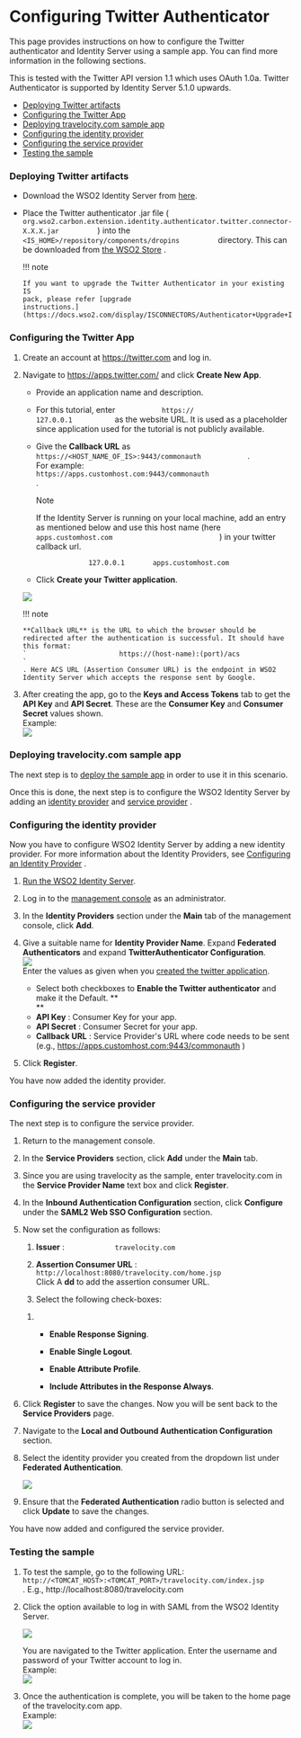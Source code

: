 # Configuring Twitter Authenticator

This page provides instructions on how to configure the Twitter
authenticator and Identity Server using a sample app. You can find more
information in the following sections.

This is tested with the Twitter API version 1.1 which uses OAuth 1.0a.
Twitter Authenticator is supported by Identity Server 5.1.0 upwards.

-   [Deploying Twitter
    artifacts](#ConfiguringTwitterAuthenticator-DeployingTwitterartifactsDeployingTwitterartifacts)
-   [Configuring the Twitter
    App](#ConfiguringTwitterAuthenticator-ConfiguringtheTwitterAppConfiguringtheTwitterApp)
-   [Deploying travelocity.com sample
    app](#ConfiguringTwitterAuthenticator-Deployingtravelocity.comsampleappDeployingtravelocity.comsampleapp)
-   [Configuring the identity
    provider](#ConfiguringTwitterAuthenticator-ConfiguringtheidentityproviderConfiguringtheidentityprovider)
-   [Configuring the service
    provider](#ConfiguringTwitterAuthenticator-ConfiguringtheserviceproviderConfiguringtheserviceprovider)
-   [Testing the
    sample](#ConfiguringTwitterAuthenticator-TestingthesampleTestingthesample)

### Deploying Twitter artifacts

-   Download the WSO2 Identity Server from
    [here](http://wso2.com/products/identity-server/).

-   Place the Twitter authenticator .jar file (
    `           org.wso2.carbon.extension.identity.authenticator.twitter.connector-X.X.X.jar          `
    ) into the
    `           <IS_HOME>/repository/components/dropins          `
    directory. This can be downloaded from [the WSO2
    Store](https://store.wso2.com/store/assets/isconnector/details/51bc4245-9c97-4839-9e3c-c177b20145ee)
    .

    !!! note
    
        If you want to upgrade the Twitter Authenticator in your existing IS
        pack, please refer [upgrade
        instructions.](https://docs.wso2.com/display/ISCONNECTORS/Authenticator+Upgrade+Instructions)
    

### Configuring the Twitter App

1.  Create an account at <https://twitter.com> and log in.
2.  Navigate to https://apps.twitter.com/ and click **Create New App**.

    -   Provide an application name and description.
    -   For this tutorial, enter `            https://           `
        `            127.0.0.1           ` as the website URL. It is
        used as a placeholder since application used for the tutorial is
        not publicly available.
    -   Give the **Callback URL** as
        `             https://<HOST_NAME_OF_IS>:9443/commonauth            `
        . For example:
        `                                          https://apps.customhost.com:9443/commonauth                                       `
        .

        Note

        If the Identity Server is running on your local machine, add an
        entry as mentioned below and use this host name (here
        `                             apps.customhost.com                           `
        ) in your twitter callback url.

        `              127.0.0.1       apps.customhost.com             `

    -   Click **Create your Twitter application**.

    ![](attachments/50515587/75109897.png) 

    !!! note
    
        **Callback URL** is the URL to which the browser should be
        redirected after the authentication is successful. It should have
        this format:
        `                       https://(host-name):(port)/acs                     `
        . Here ACS URL (Assertion Consumer URL) is the endpoint in WSO2
        Identity Server which accepts the response sent by Google.
    

3.  After creating the app, go to the **Keys and Access Tokens** tab to
    get the **API Key** and **API Secret**. These are the **Consumer
    Key** and **Consumer Secret** values shown.  
    Example:  
    ![](attachments/50515587/75109896.png) 

### Deploying travelocity.com sample app

The next step is to [deploy the sample app](_Deploying_the_Sample_App_)
in order to use it in this scenario.

Once this is done, the next step is to configure the WSO2 Identity
Server by adding an [identity
provider](#ConfiguringTwitterAuthenticator-Configuringtheidentityprovider)
and [service
provider](#ConfiguringTwitterAuthenticator-Configuringtheserviceprovider)
.

### Configuring the identity provider

Now you have to configure WSO2 Identity Server by adding a new identity
provider. For more information about the Identity Providers, see
[Configuring an Identity
Provider](http://docs.wso2.com/identity-server/Configuring+an+Identity+Provider)
.

1.  [Run the WSO2 Identity
    Server](https://docs.wso2.com/display/IS510/Running+the+Product).

2.  Log in to the [management
    console](https://docs.wso2.com/display/IS510/Getting+Started+with+the+Management+Console)
    as an administrator.
3.  In the **Identity Providers** section under the **Main** tab of the
    management console, click **Add**.
4.  Give a suitable name for **Identity Provider Name**. Expand
    **Federated Authenticators** and expand ****TwitterAuthenticator
    Configuration****.  
    ![](attachments/50515587/51249933.png)   
    Enter the values as given when you [created the twitter
    application](#ConfiguringTwitterAuthenticator-twitter-app).

    -   Select both checkboxes to ****Enable** the Twitter
        authenticator** and make it the Default. **  
        **
    -   **API Key** : Consumer Key for your app.
    -   **API Secret** : Consumer Secret for your app.
    -   **Callback URL** : Service Provider's URL where code needs to be
        sent (e.g., https://apps.customhost.com:9443/commonauth )

5.  Click **Register**.

You have now added the identity provider.

### Configuring the service provider

The next step is to configure the service provider.

1.  Return to the management console.

2.  In the **Service Providers** section, click **Add** under the
    **Main** tab.

3.  Since you are using travelocity as the sample, enter travelocity.com
    in the **Service Provider Name** text box and click **Register**.

4.  In the **Inbound Authentication Configuration** section, click
    **Configure** under the **SAML2 Web SSO Configuration** section.

5.  Now set the configuration as follows:

    1.  **Issuer** : `             travelocity.com            `

    2.  **Assertion Consumer URL** :
        `                           http://localhost:8080/travelocity.com/home.jsp                         `  
        Click A **dd** to add the assertion consumer URL.

    3.  Select the following check-boxes:

    <!-- -->

    1.  -   **Enable Response Signing**.

        -   **Enable Single Logout**.

        -   **Enable Attribute Profile**.

        -   **Include Attributes in the Response Always**.  

6.  Click **Register** to save the changes. Now you will be sent back to
    the **Service Providers** page.

7.  Navigate to the **Local and Outbound Authentication Configuration**
    section.

8.  Select the identity provider you created from the dropdown list
    under **Federated Authentication**.

    ![](attachments/50515587/51249934.png) 

9.  Ensure that the **Federated Authentication** radio button is
    selected and click **Update** to save the changes.

You have now added and configured the service provider.

### Testing the sample

1.  To test the sample, go to the following URL:
    `           http://<TOMCAT_HOST>:<TOMCAT_PORT>/travelocity.com/index.jsp          `
    . E.g., http://localhost:8080/travelocity.com

2.  Click the option available to log in with SAML from the WSO2
    Identity Server.

    ![](attachments/50515587/80723423.png) 

    You are navigated to the Twitter application. Enter the username and
    password of your Twitter account to log in.  
    Example:  
    ![](attachments/50515587/75109949.png) 

3.  Once the authentication is complete, you will be taken to the home
    page of the travelocity.com app.  
    Example:  
    ![](attachments/50515587/75109950.png) 
